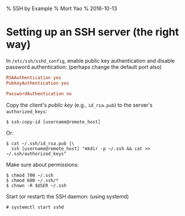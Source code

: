 % SSH by Example
% Mort Yao
% 2016-10-13

# Setting up an SSH server (the right way)

In `/etc/ssh/sshd_config`, enable public key authentication and disable password authentication: (perhaps change the default port also)

```ini
RSAAuthentication yes
PubkeyAuthentication yes

PasswordAuthentication no
```

Copy the client's _public key_ (e.g., `id_rsa.pub`) to the server's `authorized_keys`:

    $ ssh-copy-id [username@remote_host]

Or:

    $ cat ~/.ssh/id_rsa.pub |\
      ssh [username@remote_host] "mkdir -p ~/.ssh && cat >> ~/.ssh/authorized_keys"

Make sure about permissions:

    $ chmod 700 ~/.ssh
    $ chmod 600 ~/.ssh/*
    $ chown -R $USER ~/.ssh

Start (or restart) the SSH daemon: (using systemd)

    # systemctl start sshd
